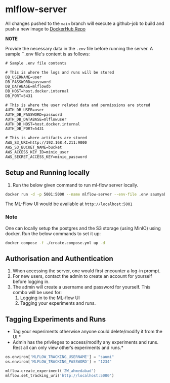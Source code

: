 # mlflow-server

All changes pushed to the `main` branch will execute a github-job to build and push a new image to [DockerHub Repo](https://hub.docker.com/repository/docker/saumyabhatt106/mlflow-server/general)

**NOTE**

Provide the necessary data in the `.env` file before running the server. A sample ``.env file's content is as follows:

```txt
# Sample .env file contents

# This is where the logs and runs will be stored
DB_USERNAME=user
DB_PASSWORD=password
DB_DATABASE=mlflowdb
DB_HOST=host.docker.internal
DB_PORT=5431

# This is where the user related data and permissions are stored
AUTH_DB_USER=user
AUTH_DB_PASSWORD=password
AUTH_DB_DATABASE=mlflowuser
AUTH_DB_HOST=host.docker.internal
AUTH_DB_PORT=5431

# This is where artifacts are stored
AWS_S3_URI=http://192.168.4.211:9000
AWS_S3_BUCKET_NAME=bucket
AWS_ACCESS_KEY_ID=minio_user
AWS_SECRET_ACCESS_KEY=minio_password
```

## Setup and Running locally

1. Run the below given command to run ml-flow server locally.

```bash
docker run -d -p 5001:5000 --name mlflow-server --env-file .env saumyabhatt106/mlflow-server
```

The ML-Flow UI would be available at `http://localhost:5001`

### Note

One can locally setup the postgres and the S3 storage (using MinIO) using docker. Run the below commands to set it up:

```bash
docker compose -f ./create.compose.yml up -d
```

## Authorisation and Authentication

1. When accessing the server, one would first encounter a log-in prompt.
2. For new users, contact the admin to create an account for yourself before logging in.
3. The admin will create a username and password for yourself. This combo will be used for:
    1. Logging in to the ML-flow UI
    2. Tagging your experiments and runs.
  
## Tagging Experiments and Runs

* Tag your experiments otherwise anyone could delete/modify it from the UI.*
* Admin has the privileges to access/modify any experiments and runs. Rest all can only view other’s experiments and runs.*

```python
os.environ['MLFLOW_TRACKING_USERNAME'] = "saumi"
os.environ['MLFLOW_TRACKING_PASSWORD'] = "1234"

mlflow.create_experiment('2W_ahmedabad')
mlflow.set_tracking_uri('http://localhost:5000')
```
